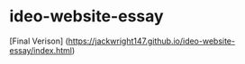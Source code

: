 # ideo-website-essay

[Final Verison] (https://jackwright147.github.io/ideo-website-essay/index.html)
